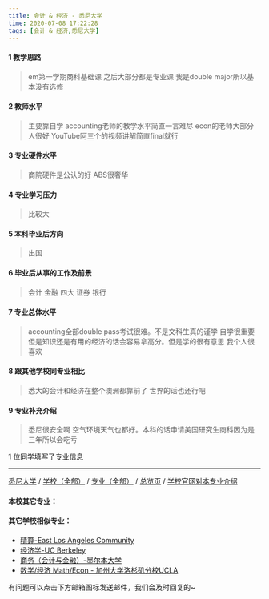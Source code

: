 ```yaml
---
title: 会计 & 经济 - 悉尼大学
time: 2020-07-08 17:22:28
tags: [会计 & 经济,悉尼大学]
---
```

#### 1 教学思路
> em第一学期商科基础课 之后大部分都是专业课 我是double major所以基本没有选修


#### 2 教师水平
> 主要靠自学 accounting老师的教学水平简直一言难尽 econ的老师大部分人很好 YouTube阿三个的视频讲解简直final就行


#### 3 专业硬件水平
> 商院硬件是公认的好 ABS很奢华


#### 4 专业学习压力
> 比较大


#### 5 本科毕业后方向
> 出国


#### 6 毕业后从事的工作及前景
> 会计 金融 四大 证券 银行


#### 7 专业总体水平
> accounting全部double pass考试很难。不是文科生真的谨学 自学很重要 但是知识还是有用的经济的话会容易拿高分。但是学的很有意思 我个人很喜欢


#### 8 跟其他学校同专业相比
> 悉大的会计和经济在整个澳洲都靠前了 世界的话也还行吧


#### 9 专业补充介绍
> 悉尼很安全啊 空气环境天气也都好。本科的话申请美国研究生商科因为是三年所以会吃亏

1 位同学填写了专业信息
***
[悉尼大学](https://univgo.github.io/2020/07/08/悉尼大学) / [学校（全部）](https://univgo.github.io/2020/07/09/学校汇总页) / [专业（全部）](https://univgo.github.io/2020/07/09/专业汇总页) / [总览页](https://univgo.github.io/2020/07/09/总览) / [学校官网对本专业介绍]()
#### 本校其它专业：
 
#### 其它学校相似专业：
- [精算-East Los Angeles Community](https://univgo.github.io/2020/07/08/精算%20-%20东洛杉矶学院East%20Los%20Angeles%20College) 
- [经济学-UC Berkeley](https://univgo.github.io/2020/07/08/经济学，统计学，音乐%20-%20加州大学伯克利分校UC%20Berkeley) 
- [商务（会计与金融）-墨尔本大学](https://univgo.github.io/2020/07/08/商务（会计与金融）-%20墨尔本大学) 
- [数学/经济 Math/Econ - 加州大学洛杉矶分校UCLA](https://univgo.github.io/2020/07/08/数学%20经济%20Math%20Econ%20-%20加州大学洛杉矶分校University%20of%20California,%20Los%20Angeles) 


有问题可以点击下方邮箱图标发送邮件，我们会及时回复的~
